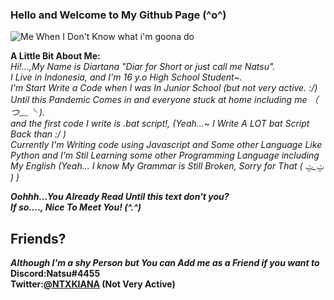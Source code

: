 ### Hello and Welcome to My Github Page (^o^)

![Me When I Don't Know what i'm goona do](https://tenor.com/view/no-sleep-anime-stare-huddled-gif-11042053)

**A Little Bit About Me:**<br>
*Hi!...,My Name is Diartana "Diar for Short or just call me Natsu".<br>
I Live in Indonesia, and I'm 16 y.o High School Student~.<br>
I'm Start Write a Code when I was In Junior School (but not very active. :/) Until this Pandemic Comes in and everyone stuck at home including me （ つ﹏╰ ).<br>
and the first code I write is .bat script!, (Yeah...~ I Write A LOT bat Script Back than :/ )<br>
Currently I'm Writing code using Javascript and Some other Language Like Python and I'm Stil Learning some other Programming Language including My English (Yeah... I know My Grammar is Still Broken, Sorry for That ( ݓ_ݓ ) )*<br>

***Oohhh...You Already Read Until this text don't you?<br>
If so...., Nice To Meet You! (^.^)***

## Friends?
***Although I'm a shy Person but You can Add me as a Friend if you want to<br>***
**Discord:Natsu#4455<br>
Twitter:[@NTXKIANA](https://twitter.com/NTXKIANA) (Not Very Active)**

